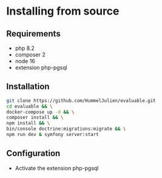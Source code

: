 # Installing from source

## Requirements
- php 8.2
- composer 2
- node 16
- extension php-pgsql

## Installation

```bash
git clone https://github.com/HummelJulien/evaluable.git
cd evaluable && \
docker-compose up -d && \
composer install && \
npm install && \
bin/console doctrine:migrations:migrate && \
npm run dev & symfony server:start
```

## Configuration

- Activate the extension php-pgsql

